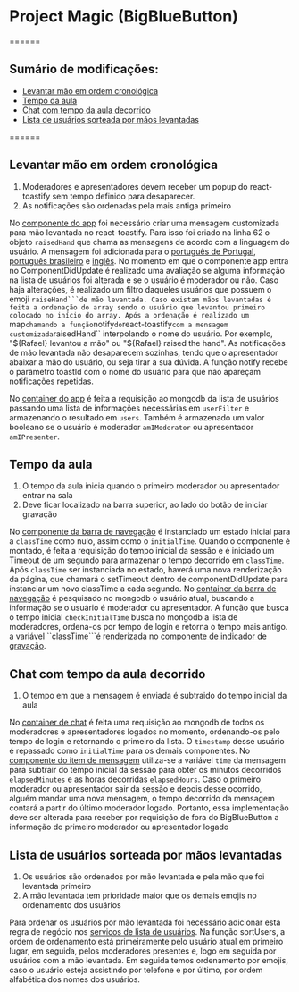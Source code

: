 # Project Magic (BigBlueButton)
======

## Sumário de modificações:

  - [Levantar mão em ordem cronológica](#levantar-mão-em-ordem-cronológica)
  - [Tempo da aula](#tempo-da-aula)
  - [Chat com tempo da aula decorrido](#chat-com-tempo-da-aula-decorrido)
  - [Lista de usuários sorteada por mãos levantadas](#lista-de-usuários-sorteada-por-mãos)

======

## Levantar mão em ordem cronológica

  1. Moderadores e apresentadores devem receber um popup do react-toastify sem tempo definido para desaparecer.
  2. As notificações são ordenadas pela mais antiga primeiro

  No [componente do app](./bigbluebutton-html5/imports/ui/components/app/component.jsx) foi necessário criar uma
  mensagem customizada para mão levantada no react-toastify.
  Para isso foi criado na linha 62 o objeto ``raisedHand`` que chama as mensagens de acordo com a linguagem do usuário.
  A mensagem foi adicionada para o [português de Portugal](./bigbluebutton-html5/private/locales/pt.json), [português brasileiro](./bigbluebutton-html5/private/locales/pt_BR.json) e [inglês](./bigbluebutton-html5/private/locales/en.json).
  No momento em que o componente app entra no ComponentDidUpdate é realizado uma avaliação se alguma informação na lista de usuários foi alterada
  e se o usuário é moderador ou não.
  Caso haja alterações, é realizado um filtro daqueles usuários que possuem o emoji ``raiseHand```de mão levantada.
  Caso existam mãos levantadas é feita a ordenação do array sendo o usuário que levantou primeiro colocado no início do array.
  Após a ordenação é realizado um ``map`` chamando a função ``notify`` do ``react-toastify`` com a mensagem customizada ``raisedHand`` interpolando o nome do usuário.
  Por exemplo, "${Rafael} levantou a mão" ou "${Rafael} raised the hand".
  As notificações de mão levantada não desaparecem sozinhas, tendo que o apresentador abaixar a mão do usuário, ou seja tirar a sua dúvida.
  A função notify recebe o parâmetro toastId com o nome do usuário para que não apareçam notificações repetidas.
  
  No [container do app](./bigbluebutton-html5/imports/ui/components/app/container.jsx) é feita a requisição ao mongodb
  da lista de usuários passando uma lista de informações necessárias em ``userFilter`` e armazenando o resultado em ``users``.
  Também é armazenado um valor booleano se o usuário é moderador ``amIModerator`` ou apresentador ``amIPresenter``.

## Tempo da aula

  1. O tempo da aula inicia quando o primeiro moderador ou apresentador entrar na sala
  2. Deve ficar localizado na barra superior, ao lado do botão de iniciar gravação

  No [componente da barra de navegação](./bigbluebutton-html5/imports/ui/components/nav-bar/component.jsx) é instanciado um estado inicial para a ``classTime``
  como nulo, assim como o ``initialTime``. Quando o componente é montado, é feita a requisição do tempo inicial da sessão e é iniciado um Timeout de um segundo para
  armazenar o tempo decorrido em ``classTime``. Após ``classTime`` ser instanciada no estado, haverá uma nova renderização da página, que chamará o setTimeout dentro
  de componentDidUpdate para instanciar um novo classTime a cada segundo.
  No [container da barra de navegação](./bigbluebutton-html5/imports/ui/components/nav-bar/container.jsx) é pesquisado no mongodb o usuário atual, buscando a informação
  se o usuário é moderador ou apresentador. A função que busca o tempo inicial ``checkInitialTime`` busca no mongodb a lista de moderadores,
  ordena-os por tempo de login e retorna o tempo mais antigo.
  a variável ``classTime```é renderizada no [componente de indicador de gravação](./bigbluebutton-html5/imports/ui/components/nav-bar/recording-indicator/component.jsx).


## Chat com tempo da aula decorrido

  1. O tempo em que a mensagem é enviada é subtraido do tempo inicial da aula

  No [container de chat](./bigbluebutton-html5/imports/ui/components/chat/container.jsx) é feita uma requisição ao mongodb de todos os moderadores e apresentadores
  logados no momento, ordenando-os pelo tempo de login e retornando o primeiro da lista. O ``timestamp`` desse usuário é repassado como ``initialTime``
  para os demais componentes.
  No [componente do item de mensagem](./bigbluebutton-html5/imports/ui/components/chat/message-list/message-list-item/component.jsx) utiliza-se a
  variável ``time`` da mensagem para subtrair do tempo inicial da sessão para obter os minutos decorridos ``elapsedMinutes`` e as horas decorridas ``elapsedHours``.
  Caso o primeiro moderador ou apresentador sair da sessão e depois desse ocorrido, alguém mandar uma nova mensagem, o tempo decorrido da mensagem
  contará a partir do último moderador logado. Portanto, essa implementação deve ser alterada para receber por requisição de fora do BigBlueButton
  a informação do primeiro moderador ou apresentador logado

## Lista de usuários sorteada por mãos levantadas

  1. Os usuários são ordenados por mão levantada e pela mão que foi levantada primeiro
  2. A mão levantada tem prioridade maior que os demais emojis no ordenamento dos usuários

  Para ordenar os usuários por mão levantada foi necessário adicionar esta regra de negócio nos [serviços de lista de usuários](./bigbluebutton-html5/imports/ui/components/user-list/service.js).
  Na função sortUsers, a ordem de ordenamento está primeiramente pelo usuário atual em primeiro lugar, em seguida, pelos moderadores presentes e,
  logo em seguida por usuários com a mão levantada. Em seguida temos ordenamento por emojis, caso o usuário esteja assistindo por telefone e por último,
  por ordem alfabética dos nomes dos usuários.
